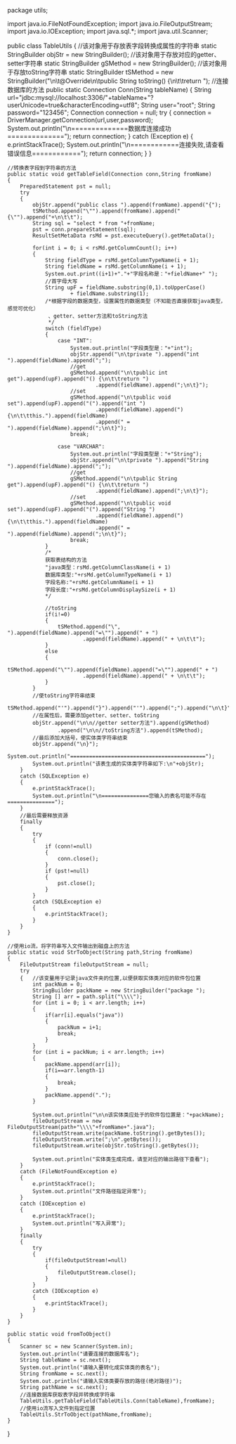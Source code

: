 package utils;

import java.io.FileNotFoundException;
import java.io.FileOutputStream;
import java.io.IOException;
import java.sql.*;
import java.util.Scanner;

public class TableUtils
{
//该对象用于存放表字段转换成属性的字符串
static StringBuilder objStr = new StringBuilder();
//该对象用于存放对应的getter、setter字符串
static StringBuilder gSMethod = new StringBuilder();
//该对象用于存放toString字符串
static StringBuilder tSMethod = new StringBuilder("\n\t@Override\n\tpublic String toString() {\n\t\treturn ");
//连接数据库的方法
public static Connection Conn(String tableName)
{
String url="jdbc:mysql://localhost:3306/"+tableName+"?userUnicode=true&characterEncoding=utf8";
String user="root";
String password="123456";
Connection connection = null;
try
{
connection =  DriverManager.getConnection(url,user,password);
System.out.println("\n==============数据库连接成功==============");
return connection;
}
catch (Exception e)
{
e.printStackTrace();
System.out.println("\n============连接失败,请查看错误信息============");
return connection;
}
}

    //转换表字段到字符串的方法
    public static void getTableField(Connection conn,String fromName)
    {
        PreparedStatement pst = null;
        try
        {
            objStr.append("public class ").append(fromName).append("{");
            tSMethod.append("\"").append(fromName).append("{\"").append("+\n\t\t");
            String sql = "select * from "+fromName;
            pst = conn.prepareStatement(sql);
            ResultSetMetaData rsMd = pst.executeQuery().getMetaData();

            for(int i = 0; i < rsMd.getColumnCount(); i++)
            {
                String fieldType = rsMd.getColumnTypeName(i + 1);
                String fieldName = rsMd.getColumnName(i + 1);
                System.out.print((i+1)+"."+"字段名称是："+fieldName+" ");
                //首字母大写
                String upF = fieldName.substring(0,1).toUpperCase()
                        + fieldName.substring(1);
                /*根据字段的数据类型，设置属性的数据类型（不知能否直接获取java类型，感觉可优化）
                 、getter、setter方法和toString方法
                 */
                switch (fieldType)
                {
                    case "INT":
                        System.out.println("字段类型是："+"int");
                        objStr.append("\n\tprivate ").append("int ").append(fieldName).append(";");
                        //get
                        gSMethod.append("\n\tpublic int get").append(upF).append("() {\n\t\treturn ")
                                .append(fieldName).append(";\n\t}");
                        //set
                        gSMethod.append("\n\tpublic void set").append(upF).append("(").append("int ")
                                .append(fieldName).append(") {\n\t\tthis.").append(fieldName)
                                .append(" = ").append(fieldName).append(";\n\t}");
                        break;

                    case "VARCHAR":
                        System.out.println("字段类型是："+"String");
                        objStr.append("\n\tprivate ").append("String ").append(fieldName).append(";");
                        //get
                        gSMethod.append("\n\tpublic String get").append(upF).append("() {\n\t\treturn ")
                                .append(fieldName).append(";\n\t}");
                        //set
                        gSMethod.append("\n\tpublic void set").append(upF).append("(").append("String ")
                                .append(fieldName).append(") {\n\t\tthis.").append(fieldName)
                                .append(" = ").append(fieldName).append(";\n\t}");
                        break;
                }
                /*
                获取表结构的方法
                "java类型：rsMd.getColumnClassName(i + 1)
                数据库类型:"+rsMd.getColumnTypeName(i + 1)
                字段名称:"+rsMd.getColumnName(i + 1)
                字段长度:"+rsMd.getColumnDisplaySize(i + 1)
                */

                //toString
                if(i!=0)
                {
                    tSMethod.append("\", ").append(fieldName).append("=\"").append(" + ")
                            .append(fieldName).append(" + \n\t\t");
                }
                else
                {
                    tSMethod.append("\"").append(fieldName).append("=\"").append(" + ")
                            .append(fieldName).append(" + \n\t\t");
                }
            }
            //使toString字符串结束
            tSMethod.append("'").append("}").append("'").append(";").append("\n\t}");
            //在属性后，需要添加getter、setter、toString
            objStr.append("\n\n//getter setter方法").append(gSMethod)
                    .append("\n\n//toString方法").append(tSMethod);
            //最后添加大括号，使实体类字符串结束
            objStr.append("\n}");
            System.out.println("===========================================");
            System.out.println("该表生成的实体类字符串如下:\n"+objStr);
        }
        catch (SQLException e)
        {
            e.printStackTrace();
            System.out.println("\n===============您输入的表名可能不存在===============");
        }
        //最后需要释放资源
        finally
        {
            try
            {
                if (conn!=null)
                {
                    conn.close();
                }
                if (pst!=null)
                {
                    pst.close();
                }
            }
            catch (SQLException e)
            {
                e.printStackTrace();
            }
        }
    }

    //使用io流，将字符串写入文件输出到磁盘上的方法
    public static void StrToObject(String path,String fromName)
    {
        FileOutputStream fileOutputStream = null;
        try
        {   //该变量用于记录java文件夹的位置,以便获取实体类对应的软件包位置
            int packNum = 0;
            StringBuilder packName = new StringBuilder("package ");
            String [] arr = path.split("\\\\");
            for (int i = 0; i < arr.length; i++)
            {
                if(arr[i].equals("java"))
                {
                    packNum = i+1;
                    break;
                }
            }
            for (int i = packNum; i < arr.length; i++)
            {
                packName.append(arr[i]);
                if(i==arr.length-1)
                {
                    break;
                }
                packName.append(".");
            }

            System.out.println("\n\n该实体类应处于的软件包位置是："+packName);
            fileOutputStream = new FileOutputStream(path+"\\\\"+fromName+".java");
            fileOutputStream.write(packName.toString().getBytes());
            fileOutputStream.write(";\n".getBytes());
            fileOutputStream.write(objStr.toString().getBytes());

            System.out.println("实体类生成完成，请至对应的输出路径下查看");
        }
        catch (FileNotFoundException e)
        {
            e.printStackTrace();
            System.out.println("文件路径指定异常");
        }
        catch (IOException e)
        {
            e.printStackTrace();
            System.out.println("写入异常");
        }
        finally
        {
            try
            {
                if(fileOutputStream!=null)
                {
                    fileOutputStream.close();
                }
            }
            catch (IOException e)
            {
                e.printStackTrace();
            }
        }
    }

    public static void fromToObject()
    {
        Scanner sc = new Scanner(System.in);
        System.out.println("请要连接的数据库名");
        String tableName = sc.next();
        System.out.println("请输入要转化成实体类的表名");
        String fromName = sc.next();
        System.out.println("请输入实体类要存放的路径(绝对路径)");
        String pathName = sc.next();
        //连接数据库获取表字段并转换成字符串
        TableUtils.getTableField(TableUtils.Conn(tableName),fromName);
        //使用io流写入文件到指定位置
        TableUtils.StrToObject(pathName,fromName);
    }
}
